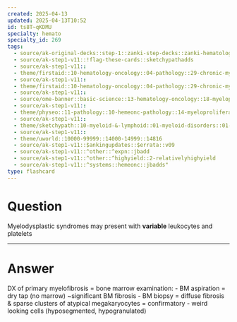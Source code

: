 ```yaml
---
created: 2025-04-13
updated: 2025-04-13T10:52
id: ts8T~qKDMU
specialty: hemato
specialty_id: 269
tags:
  - source/ak-original-decks::step-1::zanki-step-decks::zanki-hematology-&-oncology::pathoma-wbc
  - source/ak-step1-v11::!flag-these-cards::sketchypathadds
  - source/ak-step1-v11::
  - theme/firstaid::10-hematology-oncology::04-pathology::29-chronic-myeloproliferative-disorders
  - source/ak-step1-v11::
  - theme/firstaid::10-hematology-oncology::04-pathology::29-chronic-myeloproliferative-disorders::myelofibrosis
  - source/ak-step1-v11::
  - source/ome-banner::basic-science::13-hematology-oncology::18-myeloproliferative-disorders
  - source/ak-step1-v11::
  - theme/physeo::11-pathology::10-hemeonc-pathology::14-myeloproliferative-disorders
  - source/ak-step1-v11::
  - theme/sketchypath::10-myeloid-&-lymphoid::01-myeloid-disorders::01-myeloproliferative-neoplasms-&-myelodysplastic-syndromes
  - source/ak-step1-v11::
  - theme/uworld::10000-99999::14000-14999::14816
  - source/ak-step1-v11::$ankingupdates::$errata::v09
  - source/ak-step1-v11::^other::^expn::jbadd
  - source/ak-step1-v11::^other::^highyield::2-relativelyhighyield
  - source/ak-step1-v11::^systems::hemeonc::jbadds"
type: flashcard
---
```


# Question
Myelodysplastic syndromes may present with **variable** leukocytes and platelets

---

# Answer
DX of primary myelofibrosis = bone marrow examination: - BM aspiration = dry tap (no marrow) ~significant BM fibrosis - BM biopsy = diffuse fibrosis & sparse clusters of atypical megakaryocytes = confirmatory     - weird looking cells (hyposegmented, hypogranulated)